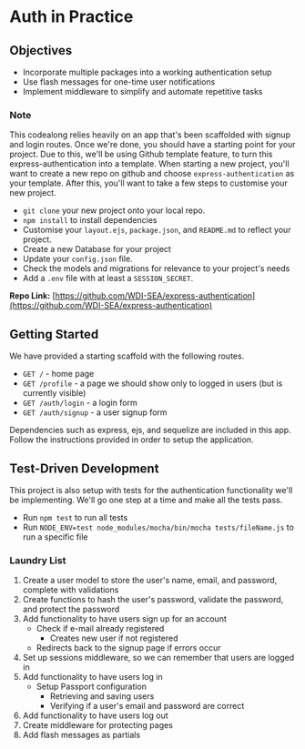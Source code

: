 # Auth in Practice

## Objectives

* Incorporate multiple packages into a working authentication setup
* Use flash messages for one-time user notifications
* Implement middleware to simplify and automate repetitive tasks

### Note

This codealong relies heavily on an app that's been scaffolded with signup and login routes. Once we're done, you should have a starting point for your project. Due to this, we'll be using Github template feature, to turn this express-authentication into a template. When starting a new project, you'll want to create a new repo on github and choose `express-authentication` as your template. After this, you'll want to take a few steps to customise your new project.

* `git clone` your new project onto your local repo.
* `npm install` to install dependencies
* Customise your `layout.ejs`, `package.json`, and `README.md` to reflect your project.
* Create a new Database for your project
* Update your `config.json` file.
* Check the models and migrations for relevance to your project's needs
* Add a `.env` file with at least a `SESSION_SECRET`.

**Repo Link:** [https://github.com/WDI-SEA/express-authentication](https://github.com/WDI-SEA/express-authentication)

## Getting Started

We have provided a starting scaffold with the following routes.

* `GET /` - home page
* `GET /profile` - a page we should show only to logged in users \(but is currently visible\)
* `GET /auth/login` - a login form
* `GET /auth/signup` - a user signup form

Dependencies such as express, ejs, and sequelize are included in this app. Follow the instructions provided in order to setup the application.

## Test-Driven Development

This project is also setup with tests for the authentication functionality we'll be implementing. We'll go one step at a time and make all the tests pass.

* Run `npm test` to run all tests
* Run `NODE_ENV=test node_modules/mocha/bin/mocha tests/fileName.js` to run a specific file

### Laundry List

1. Create a user model to store the user's name, email, and password, complete with validations
2. Create functions to hash the user's password, validate the password, and protect the password
3. Add functionality to have users sign up for an account
   * Check if e-mail already registered
     * Creates new user if not registered
   * Redirects back to the signup page if errors occur
4. Set up sessions middleware, so we can remember that users are logged in
5. Add functionality to have users log in
   * Setup Passport configuration
     * Retrieving and saving users
     * Verifying if a user's email and password are correct
6. Add functionality to have users log out
7. Create middleware for protecting pages
8. Add flash messages as partials

